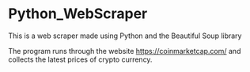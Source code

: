 # Python_WebScraper
This is a web scraper made using Python and the Beautiful Soup library

The program runs through the website https://coinmarketcap.com/ and collects the latest prices of crypto currency.
